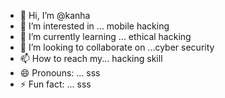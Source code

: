 - 👋 Hi, I’m @kanha
- 👀 I’m interested in ... mobile hacking 
- 🌱 I’m currently learning ... ethical hacking
- 💞️ I’m looking to collaborate on ...cyber security 
- 📫 How to reach my... hacking skill
- 😄 Pronouns: ... sss
- ⚡ Fun fact: ... sss

<!---
dekhna/dekhna is a ✨ special ✨ repository because its `README.md` (this file) appears on your GitHub profile.
You can click the Preview link to take a look at your changes.
--->
